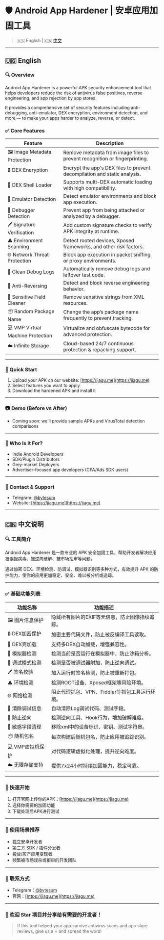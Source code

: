 # 🛡 Android App Hardener | 安卓应用加固工具

> 🇺🇸 English | 🇨🇳 [中文](#-中文说明)

---

## 🇺🇸 English

### 🔍 Overview

Android App Hardener is a powerful APK security enhancement tool that helps developers reduce the risk of antivirus false positives, reverse engineering, and app rejection by app stores.  

It provides a comprehensive set of security features including anti-debugging, anti-emulator, DEX encryption, environment detection, and more — to make your apps harder to analyze, reverse, or detect.

### ✅ Core Features

| Feature | Description |
|--------|-------------|
| 🖼 Image Metadata Protection | Remove metadata from image files to prevent recognition or fingerprinting. |
| 🔒 DEX Encryption | Encrypt the app's DEX files to prevent decompilation and static analysis. |
| 🧊 DEX Shell Loader | Supports multi-DEX automatic loading with high compatibility. |
| 🧪 Emulator Detection | Detect emulator environments and block app execution. |
| 🐞 Debugger Detection | Prevent app from being attached or analyzed by a debugger. |
| 🖊 Signature Verification | Add custom signature checks to verify APK integrity at runtime. |
| ⚠️ Environment Scanning | Detect rooted devices, Xposed frameworks, and other risk factors. |
| 🌐 Network Threat Protection | Block app execution in packet sniffing or proxy environments. |
| 🧹 Clean Debug Logs | Automatically remove debug logs and leftover test code. |
| 🔐 Anti-Reversing | Detect and block reverse engineering behavior. |
| 🧾 Sensitive Field Cleaner | Remove sensitive strings from XML resources. |
| 📦 Random Package Name | Change the app’s package name frequently to prevent tracking. |
| 💻 VMP Virtual Machine Protection | Virtualize and obfuscate bytecode for advanced protection. |
| ☁️ Infinite Storage | Cloud-based 24/7 continuous protection & repacking support. |

---

### 🚀 Quick Start

1. Upload your APK on our website: [https://jiagu.me](https://jiagu.me)
2. Select features you want to apply
3. Download the hardened APK and install it

---

### 📷 Demo (Before vs After)

- Coming soon: we'll provide sample APKs and VirusTotal detection comparisons

---

### 🔐 Who Is It For?

- Indie Android Developers
- SDK/Plugin Distributors
- Grey-market Deployers
- Advertiser-focused app developers (CPA/Ads SDK users)

---

### 📩 Contact & Support

- Telegram: [@bytesum](https://t.me/bytesum)
- Website: [https://jiagu.me](https://jiagu.me)

---

## 🇨🇳 中文说明

### 🔍 工具简介

Android App Hardener 是一款专业的 APK 安全加固工具，帮助开发者解决应用被误报病毒、被逆向破解、被市场拒审等问题。  

通过加密 DEX、环境检测、防调试、模拟器识别等多种方式，有效提升 APK 的防护能力，使你的应用更加稳定、安全、难以被分析或追踪。

---

### ✅ 基础功能列表

| 功能名称 | 功能描述 |
|----------|----------|
| 🖼 图片信息保护 | 隐藏所有图片的EXIF等元信息，防止图像指纹追踪。 |
| 🔒 DEX加密保护 | 加密主要代码文件，防止被反编译工具读取。 |
| 🧊 DEX壳加载 | 支持多DEX自动加载，增强兼容性。 |
| 🧪 模拟器检测 | 检测当前是否运行在模拟器中，防止沙箱分析。 |
| 🐞 调试模式检测 | 检测是否被调试器附加，防止逆向调试。 |
| 🖊 签名校验 | 加入运行时签名检测，防止被重新打包。 |
| ⚠️ 环境检测 | 检测ROOT设备、Xposed框架等风险环境。 |
| 🌐 网络检测 | 阻止代理抓包、VPN、Fiddler等抓包工具运行环境。 |
| 🧹 清除调试信息 | 自动清除Log调试代码、测试字段。 |
| 🔐 防止逆向 | 检测逆向工具、Hook行为，增加破解难度。 |
| 🧾 敏感字段清理 | 移除xml中的设备标识、密钥、测试字符串。 |
| 📦 随机包名 | 每次构建后随机包名，防止应用被追踪识别。 |
| 💻 VMP虚拟机保护 | 对代码逻辑虚拟化处理，提升逆向难度。 |
| ☁️ 无限存储支持 | 提供7x24小时持续加固能力，稳定可靠。 |

---

### 🚀 快速开始

1. 打开官网上传你的APK：[https://jiagu.me](https://jiagu.me)
2. 选择你需要的加固功能
3. 下载处理后APK进行测试

---

### 🎯 使用场景推荐

- 独立安卓开发者
- 第三方 SDK / 插件分发者
- 投放/灰产应用变现者
- 频繁被市场误杀或拒审的开发团队

---

### 📩 联系方式

- Telegram：[@bytesum](https://t.me/bytesum)
- 官网：[https://jiagu.me](https://jiagu.me)

---

### 🌟 欢迎 Star 项目并分享给有需要的开发者！

> If this tool helped your app survive antivirus scans and app store reviews, give us a ⭐️ and spread the word!
